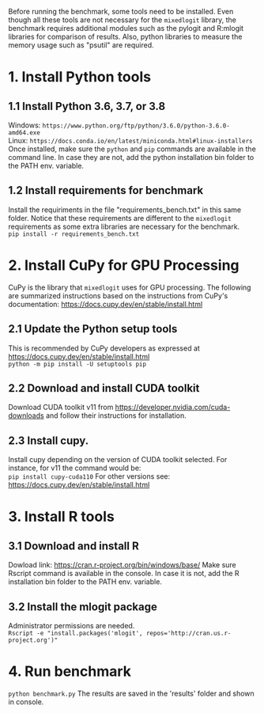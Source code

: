 Before running the benchmark, some tools need to be installed. Even though all these tools are not necessary for the `mixedlogit` library, the benchmark requires additional modules such as the pylogit and R:mlogit libraries for comparison of results. Also, python libraries to measure the memory usage such as "psutil" are required.
# 1. Install Python tools
## 1.1 Install Python 3.6, 3.7, or 3.8
Windows: `https://www.python.org/ftp/python/3.6.0/python-3.6.0-amd64.exe`  
Linux: `https://docs.conda.io/en/latest/miniconda.html#linux-installers`  
Once installed, make sure the `python` and `pip` commands are available in the command line. In case they are not, add the python installation bin folder to the PATH env. variable.

## 1.2 Install requirements for benchmark
Install the requiriments in the file "requirements_bench.txt" in this same folder. Notice that these requirements are different to the `mixedlogit` requirements as some extra libraries are necessary for the benchmark.  
`pip install -r requirements_bench.txt`

# 2. Install CuPy for GPU Processing
CuPy is the library that `mixedlogit` uses for GPU processing. The following are summarized instructions based on the instructions from CuPy's documentation:   https://docs.cupy.dev/en/stable/install.html
## 2.1 Update the Python setup tools
This is recommended by CuPy developers as expressed at https://docs.cupy.dev/en/stable/install.html   
`python -m pip install -U setuptools pip`
## 2.2 Download and install CUDA toolkit
Download CUDA toolkit v11 from https://developer.nvidia.com/cuda-downloads and follow their instructions for installation.  
## 2.3 Install cupy. 
Install cupy depending on the version of CUDA toolkit selected. For instance, for v11 the command would be:  
`pip install cupy-cuda110`
For other versions see: https://docs.cupy.dev/en/stable/install.html  

# 3. Install R tools
## 3.1 Download and install R
Dowload link: https://cran.r-project.org/bin/windows/base/
Make sure Rscript command is available in the console. In case it is not, add the R installation bin folder to the PATH env. variable.  
## 3.2 Install the mlogit package 
Administrator permissions are needed.  
`Rscript -e "install.packages('mlogit', repos='http://cran.us.r-project.org')"`

# 4. Run benchmark
`python benchmark.py`
The results are saved in the 'results' folder and shown in console.
